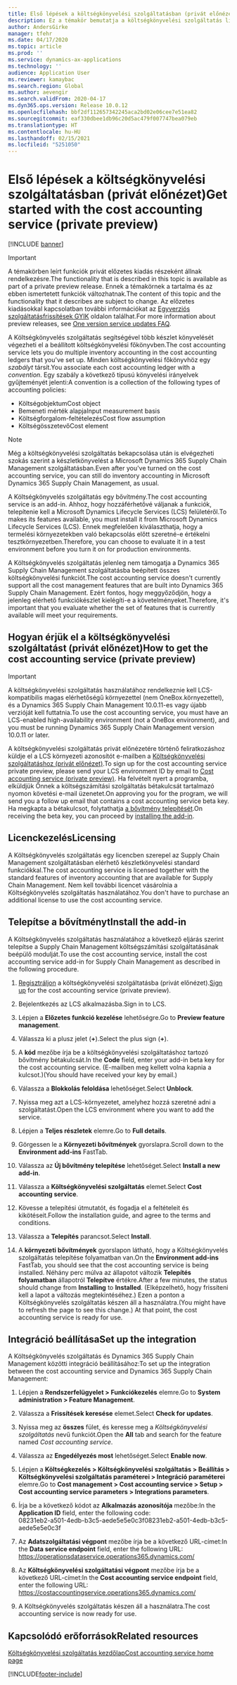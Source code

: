 ```yaml
---
title: Első lépések a költségkönyvelési szolgáltatásban (privát előnézet)
description: Ez a témakör bemutatja a költségkönyvelési szolgáltatás licencelési adatait és telepítési útmutatását.
author: AndersGirke
manager: tfehr
ms.date: 04/17/2020
ms.topic: article
ms.prod: ''
ms.service: dynamics-ax-applications
ms.technology: ''
audience: Application User
ms.reviewer: kamaybac
ms.search.region: Global
ms.author: aevengir
ms.search.validFrom: 2020-04-17
ms.dyn365.ops.version: Release 10.0.12
ms.openlocfilehash: bbf2df112657342245aca2bd02e06cee7e51ea82
ms.sourcegitcommit: eaf330dbee1db96c20d5ac479f007747bea079eb
ms.translationtype: HT
ms.contentlocale: hu-HU
ms.lasthandoff: 02/15/2021
ms.locfileid: "5251050"
---
```

# <a name="get-started-with-the-cost-accounting-service-private-preview"></a><span data-ttu-id="5bdd8-103">Első lépések a költségkönyvelési szolgáltatásban (privát előnézet)</span><span class="sxs-lookup"><span data-stu-id="5bdd8-103">Get started with the cost accounting service (private preview)</span></span>

[!INCLUDE [banner](../includes/banner.md)]

> [!IMPORTANT]
> <span data-ttu-id="5bdd8-104">A témakörben leírt funkciók privát előzetes kiadás részeként állnak rendelkezésre.</span><span class="sxs-lookup"><span data-stu-id="5bdd8-104">The functionality that is described in this topic is available as part of a private preview release.</span></span> <span data-ttu-id="5bdd8-105">Ennek a témakörnek a tartalma és az ebben ismertetett funkciók változhatnak.</span><span class="sxs-lookup"><span data-stu-id="5bdd8-105">The content of this topic and the functionality that it describes are subject to change.</span></span> <span data-ttu-id="5bdd8-106">Az előzetes kiadásokkal kapcsolatban további információkat az [Egyverziós szolgáltatásfrissítések GYIK](../../fin-ops-core/fin-ops/get-started/one-version.md) oldalon találhat.</span><span class="sxs-lookup"><span data-stu-id="5bdd8-106">For more information about preview releases, see [One version service updates FAQ](../../fin-ops-core/fin-ops/get-started/one-version.md).</span></span>

<span data-ttu-id="5bdd8-107">A Költségkönyvelés szolgáltatás segítségével több készlet könyvelését végezheti el a beállított költségkönyvelési főkönyvben.</span><span class="sxs-lookup"><span data-stu-id="5bdd8-107">The cost accounting service lets you do multiple inventory accounting in the cost accounting ledgers that you've set up.</span></span> <span data-ttu-id="5bdd8-108">Minden költségkönyvelési főkönyvhöz egy *szabályt* társít.</span><span class="sxs-lookup"><span data-stu-id="5bdd8-108">You associate each cost accounting ledger with a *convention*.</span></span> <span data-ttu-id="5bdd8-109">Egy szabály a következő típusú könyvelési irányelvek gyűjteményét jelenti:</span><span class="sxs-lookup"><span data-stu-id="5bdd8-109">A convention is a collection of the following types of accounting policies:</span></span>

- <span data-ttu-id="5bdd8-110">Költségobjektum</span><span class="sxs-lookup"><span data-stu-id="5bdd8-110">Cost object</span></span>
- <span data-ttu-id="5bdd8-111">Bemeneti mérték alapja</span><span class="sxs-lookup"><span data-stu-id="5bdd8-111">Input measurement basis</span></span>
- <span data-ttu-id="5bdd8-112">Költségforgalom-feltételezés</span><span class="sxs-lookup"><span data-stu-id="5bdd8-112">Cost flow assumption</span></span>
- <span data-ttu-id="5bdd8-113">Költségösszetevő</span><span class="sxs-lookup"><span data-stu-id="5bdd8-113">Cost element</span></span>

> [!NOTE]
> <span data-ttu-id="5bdd8-114">Még a költségkönyvelési szolgáltatás bekapcsolása után is elvégezheti szokás szerint a készletkönyvelést a Microsoft Dynamics 365 Supply Chain Management szolgáltatásban.</span><span class="sxs-lookup"><span data-stu-id="5bdd8-114">Even after you've turned on the cost accounting service, you can still do  inventory accounting in Microsoft Dynamics 365 Supply Chain Management, as usual.</span></span>

<span data-ttu-id="5bdd8-115">A Költségkönyvelés szolgáltatás egy bővítmény.</span><span class="sxs-lookup"><span data-stu-id="5bdd8-115">The cost accounting service is an add-in.</span></span> <span data-ttu-id="5bdd8-116">Ahhoz, hogy hozzáférhetővé váljanak a funkciók, telepítenie kell a Microsoft Dynamics Lifecycle Services (LCS) felületéről.</span><span class="sxs-lookup"><span data-stu-id="5bdd8-116">To makes its features available, you must install it from Microsoft Dynamics Lifecycle Services (LCS).</span></span> <span data-ttu-id="5bdd8-117">Ennek megfelelően kiválaszthatja, hogy a termelési környezetekben való bekapcsolás előtt szeretné-e értékelni tesztkörnyezetben.</span><span class="sxs-lookup"><span data-stu-id="5bdd8-117">Therefore, you can choose to evaluate it in a test environment before you turn it on for production environments.</span></span>

<span data-ttu-id="5bdd8-118">A Költségkönyvelés szolgáltatás jelenleg nem támogatja a Dynamics 365 Supply Chain Management szolgáltatásba beépített összes költségkönyvelési funkciót.</span><span class="sxs-lookup"><span data-stu-id="5bdd8-118">The cost accounting service doesn't currently support all the cost management features that are built into Dynamics 365 Supply Chain Management.</span></span> <span data-ttu-id="5bdd8-119">Ezért fontos, hogy meggyőződjön, hogy a jelenleg elérhető funkciókészlet kielégíti-e a követelményeket.</span><span class="sxs-lookup"><span data-stu-id="5bdd8-119">Therefore, it's important that you evaluate whether the set of features that is currently available will meet your requirements.</span></span>

## <a name="how-to-get-the-cost-accounting-service-private-preview"></a><a name="sign-up"></a><span data-ttu-id="5bdd8-120">Hogyan érjük el a költségkönyvelési szolgáltatást (privát előnézet)</span><span class="sxs-lookup"><span data-stu-id="5bdd8-120">How to get the cost accounting service (private preview)</span></span>

> [!IMPORTANT]
> <span data-ttu-id="5bdd8-121">A költségkönyvelési szolgáltatás használatához rendelkeznie kell LCS-kompatibilis magas elérhetőségű környezettel (nem OneBox.környezettel), és a Dynamics 365 Supply Chain Management 10.0.11-es vagy újabb verzióját kell futtatnia.</span><span class="sxs-lookup"><span data-stu-id="5bdd8-121">To use the cost accounting service, you must have an LCS-enabled high-availability environment (not a OneBox environment), and you must be running Dynamics 365 Supply Chain Management version 10.0.11 or later.</span></span>

<span data-ttu-id="5bdd8-122">A költségkönyvelési szolgáltatás privát előnézetére történő feliratkozáshoz küldje el a LCS környezeti azonosítót e-mailben a [Költségkönyvelési szolgáltatáshoz (privát előnézet)](mailto:aevengir@microsoft.com?subject=Cost%20accounting%20service%20%28private%20preview%29).</span><span class="sxs-lookup"><span data-stu-id="5bdd8-122">To sign up for the cost accounting service private preview, please send your LCS environment ID by email to [Cost accounting service (private preview)](mailto:aevengir@microsoft.com?subject=Cost%20accounting%20service%20%28private%20preview%29).</span></span> <span data-ttu-id="5bdd8-123">Ha felvételt nyert a programba, elküldjük Önnek a költségszámítási szolgáltatás bétakulcsát tartalmazó nyomon követési e-mail üzenetet.</span><span class="sxs-lookup"><span data-stu-id="5bdd8-123">On approving you for the program, we will send you a follow up email that contains a cost accounting service beta key.</span></span> <span data-ttu-id="5bdd8-124">Ha megkapta a bétakulcsot, folytathatja [a bővítmény telepítését](#install).</span><span class="sxs-lookup"><span data-stu-id="5bdd8-124">On receiving the beta key, you can proceed by [installing the add-in](#install).</span></span>

## <a name="licensing"></a><span data-ttu-id="5bdd8-125">Licenckezelés</span><span class="sxs-lookup"><span data-stu-id="5bdd8-125">Licensing</span></span>

<span data-ttu-id="5bdd8-126">A Költségkönyvelés szolgáltatás egy licencben szerepel az Supply Chain Management szolgáltatásban elérhető készletkönyvelési standard funkciókkal.</span><span class="sxs-lookup"><span data-stu-id="5bdd8-126">The cost accounting service is licensed together with the standard features of inventory accounting that are available for Supply Chain Management.</span></span> <span data-ttu-id="5bdd8-127">Nem kell további licencet vásárolnia a Költségkönyvelés szolgáltatás használatához.</span><span class="sxs-lookup"><span data-stu-id="5bdd8-127">You don't have to purchase an additional license to use the cost accounting service.</span></span>

## <a name="install-the-add-in"></a><a name="install"></a><span data-ttu-id="5bdd8-128">Telepítse a bővítményt</span><span class="sxs-lookup"><span data-stu-id="5bdd8-128">Install the add-in</span></span>

<span data-ttu-id="5bdd8-129">A Költségkönyvelés szolgáltatás használatához a következő eljárás szerint telepítse a Supply Chain Management költségszámítási szolgáltatásának beépülő modulját.</span><span class="sxs-lookup"><span data-stu-id="5bdd8-129">To use the cost accounting service, install the cost accounting service add-in for Supply Chain Management as described in the following procedure.</span></span>

1. <span data-ttu-id="5bdd8-130">[Regisztráljon](#sign-up) a költségkönyvelési szolgáltatásba (privát előnézet).</span><span class="sxs-lookup"><span data-stu-id="5bdd8-130">[Sign up](#sign-up) for the cost accounting service (private preview).</span></span>

1. <span data-ttu-id="5bdd8-131">Bejelentkezés az LCS alkalmazásba.</span><span class="sxs-lookup"><span data-stu-id="5bdd8-131">Sign in to LCS.</span></span>

1. <span data-ttu-id="5bdd8-132">Lépjen a **Előzetes funkció kezelése** lehetőségre.</span><span class="sxs-lookup"><span data-stu-id="5bdd8-132">Go to **Preview feature management**.</span></span>

1. <span data-ttu-id="5bdd8-133">Válassza ki a plusz jelet (**+**).</span><span class="sxs-lookup"><span data-stu-id="5bdd8-133">Select the plus sign (**+**).</span></span>

1. <span data-ttu-id="5bdd8-134">A **kód** mezőbe írja be a költségkönyvelési szolgáltatáshoz tartozó bővítmény bétakulcsát.</span><span class="sxs-lookup"><span data-stu-id="5bdd8-134">In the **Code** field, enter your add-in beta key for the cost accounting service.</span></span> <span data-ttu-id="5bdd8-135">(E-mailben meg kellett volna kapnia a kulcsot.)</span><span class="sxs-lookup"><span data-stu-id="5bdd8-135">(You should have received your key by email.)</span></span>

1. <span data-ttu-id="5bdd8-136">Válassza a **Blokkolás feloldása** lehetőséget.</span><span class="sxs-lookup"><span data-stu-id="5bdd8-136">Select **Unblock**.</span></span>

1. <span data-ttu-id="5bdd8-137">Nyissa meg azt a LCS-környezetet, amelyhez hozzá szeretné adni a szolgáltatást.</span><span class="sxs-lookup"><span data-stu-id="5bdd8-137">Open the LCS environment where you want to add the service.</span></span>

1. <span data-ttu-id="5bdd8-138">Lépjen a **Teljes részletek** elemre.</span><span class="sxs-lookup"><span data-stu-id="5bdd8-138">Go to **Full details**.</span></span>

1. <span data-ttu-id="5bdd8-139">Görgessen le a **Környezeti bővítmények** gyorslapra.</span><span class="sxs-lookup"><span data-stu-id="5bdd8-139">Scroll down to the **Environment add-ins** FastTab.</span></span>

1. <span data-ttu-id="5bdd8-140">Válassza az **Új bővítmény telepítése** lehetőséget.</span><span class="sxs-lookup"><span data-stu-id="5bdd8-140">Select **Install a new add-in**.</span></span>

1. <span data-ttu-id="5bdd8-141">Válassza a **Költségkönyvelési szolgáltatás** elemet.</span><span class="sxs-lookup"><span data-stu-id="5bdd8-141">Select **Cost accounting service**.</span></span>

1. <span data-ttu-id="5bdd8-142">Kövesse a telepítési útmutatót, és fogadja el a feltételeit és kikötéseit.</span><span class="sxs-lookup"><span data-stu-id="5bdd8-142">Follow the installation guide, and agree to the terms and conditions.</span></span>

1. <span data-ttu-id="5bdd8-143">Válassza a **Telepítés** parancsot.</span><span class="sxs-lookup"><span data-stu-id="5bdd8-143">Select **Install**.</span></span>

1. <span data-ttu-id="5bdd8-144">A **környezeti bővítmények** gyorslapon látható, hogy a Költségkönyvelés szolgáltatás telepítése folyamatban van.</span><span class="sxs-lookup"><span data-stu-id="5bdd8-144">On the **Environment add-ins** FastTab, you should see that the cost accounting service is being installed.</span></span> <span data-ttu-id="5bdd8-145">Néhány perc múlva az állapotot változik **Telepítés folyamatban** állapotról **Telepítve** értékre.</span><span class="sxs-lookup"><span data-stu-id="5bdd8-145">After a few minutes, the status should change from **Installing** to **Installed**.</span></span> <span data-ttu-id="5bdd8-146">(Elképzelhető, hogy frissíteni kell a lapot a változás megtekintéséhez.) Ezen a ponton a Költségkönyvelés szolgáltatás készen áll a használatra.</span><span class="sxs-lookup"><span data-stu-id="5bdd8-146">(You might have to refresh the page to see this change.) At that point, the cost accounting service is ready for use.</span></span>

## <a name="set-up-the-integration"></a><span data-ttu-id="5bdd8-147">Integráció beállítása</span><span class="sxs-lookup"><span data-stu-id="5bdd8-147">Set up the integration</span></span>

<span data-ttu-id="5bdd8-148">A Költségkönyvelés szolgáltatás és Dynamics 365 Supply Chain Management közötti integráció beállításához:</span><span class="sxs-lookup"><span data-stu-id="5bdd8-148">To set up the integration between the cost accounting service and Dynamics 365 Supply Chain Management:</span></span>

1. <span data-ttu-id="5bdd8-149">Lépjen a **Rendszerfelügyelet > Funkciókezelés** elemre.</span><span class="sxs-lookup"><span data-stu-id="5bdd8-149">Go to **System administration > Feature Management**.</span></span>

1. <span data-ttu-id="5bdd8-150">Válassza a **Frissítések keresése** elemet.</span><span class="sxs-lookup"><span data-stu-id="5bdd8-150">Select **Check for updates**.</span></span>

1. <span data-ttu-id="5bdd8-151">Nyissa meg az **összes** fület, és keresse meg a *Költségkönyvelési szolgáltatás* nevű funkciót.</span><span class="sxs-lookup"><span data-stu-id="5bdd8-151">Open the **All** tab and search for the feature named *Cost accounting service*.</span></span>

1. <span data-ttu-id="5bdd8-152">Válassza az **Engedélyezés most** lehetőséget.</span><span class="sxs-lookup"><span data-stu-id="5bdd8-152">Select **Enable now**.</span></span>

1. <span data-ttu-id="5bdd8-153">Lépjen a **Költségkezelés > Költségkönyvelési szolgáltatás > Beállítás > Költségkönyvelési szolgáltatás paraméterei > Integráció paraméterei** elemre.</span><span class="sxs-lookup"><span data-stu-id="5bdd8-153">Go to **Cost management > Cost accounting service > Setup > Cost accounting service parameters > Integrations parameters**.</span></span>

1. <span data-ttu-id="5bdd8-154">Írja be a következő kódot az **Alkalmazás azonosítója** mezőbe:</span><span class="sxs-lookup"><span data-stu-id="5bdd8-154">In the **Application ID** field, enter the following code:</span></span><br> <span data-ttu-id="5bdd8-155">08231eb2-a501-4edb-b3c5-aede5e5e0c3f</span><span class="sxs-lookup"><span data-stu-id="5bdd8-155">08231eb2-a501-4edb-b3c5-aede5e5e0c3f</span></span>

1. <span data-ttu-id="5bdd8-156">Az **Adatszolgáltatási végpont** mezőbe írja be a következő URL-címet:</span><span class="sxs-lookup"><span data-stu-id="5bdd8-156">In the **Data service endpoint** field, enter the following URL:</span></span><br>https://operationsdataservice.operations365.dynamics.com/

1. <span data-ttu-id="5bdd8-157">Az **Költségkönyvelési szolgáltatási végpont** mezőbe írja be a következő URL-címet:</span><span class="sxs-lookup"><span data-stu-id="5bdd8-157">In the **Cost accounting service endpoint** field, enter the following URL:</span></span><br>https://costaccountingservice.operations365.dynamics.com/

1. <span data-ttu-id="5bdd8-158">A Költségkönyvelés szolgáltatás készen áll a használatra.</span><span class="sxs-lookup"><span data-stu-id="5bdd8-158">The cost accounting service is now ready for use.</span></span>

## <a name="related-resources"></a><span data-ttu-id="5bdd8-159">Kapcsolódó erőforrások</span><span class="sxs-lookup"><span data-stu-id="5bdd8-159">Related resources</span></span>

[<span data-ttu-id="5bdd8-160">Költségkönyvelési szolgáltatás kezdőlap</span><span class="sxs-lookup"><span data-stu-id="5bdd8-160">Cost accounting service home page</span></span>](cost-accounting-service-home.md)


[!INCLUDE[footer-include](../../includes/footer-banner.md)]